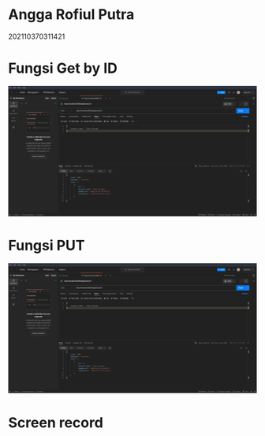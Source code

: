 <h1>Angga Rofiul Putra</h1>
<p>202110370311421</p>
<h1>Fungsi Get by ID</h1>
<img src="getByID.png"/>
<h1>Fungsi PUT</h1>
<img src="getByID.png"/>
<h1>Screen record</h1>
